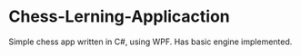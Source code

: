 # Chess-Lerning-Applicaction
Simple chess app written in C#, using WPF. Has basic engine implemented.
